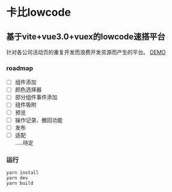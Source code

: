 # 卡比lowcode
## 基于vite+vue3.0+vuex的lowcode速搭平台

针对各公司活动页的重复开发而浪费开发资源而产生的平台。
[DEMO](https://mjw-git.github.io/kabi-lowcode/)

### roadmap
- [ ] 组件添加
- [ ] 颜色选择器
- [ ] 部分组件事件添加
- [ ] 组件吸附
- [ ] 预览
- [ ] 操作记录、撤回功能
- [ ] 发布
- [ ] 适配  
.....待定

### 运行
```shell
yarn install
yarn dev
yarn build
```